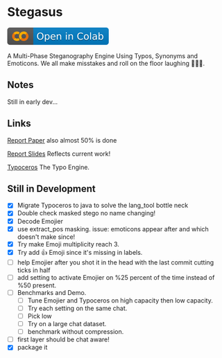 # Stegasus

[![Open In Colab](https://raw.githubusercontent.com/NasoohOlabi/Stegasus/f26a918876e2561fc45f7a90c4fa0386ab76608b/ColabBadge.svg)](https://colab.research.google.com/github/NasoohOlabi/Stegasus/blob/main/Stegasus.ipynb)

A Multi-Phase Steganography Engine Using Typos, Synonyms and Emoticons.
We all make misstakes and roll on the floor laughing 🤣🤣🤣.

## Notes

 Still in early dev...

## Links

 [Report Paper](https://docs.google.com/document/d/12p-etkNhbgijaJc5Wds4g9J6etcsgQcYH39K8qP0Kz4/edit?usp=sharing) also almost 50% is done

 [Report Slides](https://docs.google.com/presentation/d/1jGV2UGp9pTdRHHqymk1Tppx5bz2L-U-Dt_y0wYrc2ts/edit?usp=sharing) Reflects current work!

 [Typoceros](https://github.com/NasoohOlabi/Typoceros) The Typo Engine.

## Still in Development

- [X] Migrate Typoceros to java to solve the lang_tool bottle neck
- [X] Double check masked stego no name changing!
- [X] Decode Emojier
- [X] use extract_pos masking. issue: emoticons appear after and which doesn't make since!
- [X] Try make Emoji multiplicity reach 3.
- [X] Try add 👍 Emoji since it's missing in labels.
- [ ] help Emojier after you shot it in the head with the last commit cutting ticks in half
- [ ] add setting to activate Emojier on %25 percent of the time instead of %50 present.
- [ ] Benchmarks and Demo.
  - [ ] Tune Emojier and Typoceros on high capacity then low capacity.
  - [ ] Try each setting on the same chat.
  - [ ] Pick low
  - [ ] Try on a large chat dataset.
  - [ ] benchmark without compression.
- [ ] first layer should be chat aware!
- [X] package it
